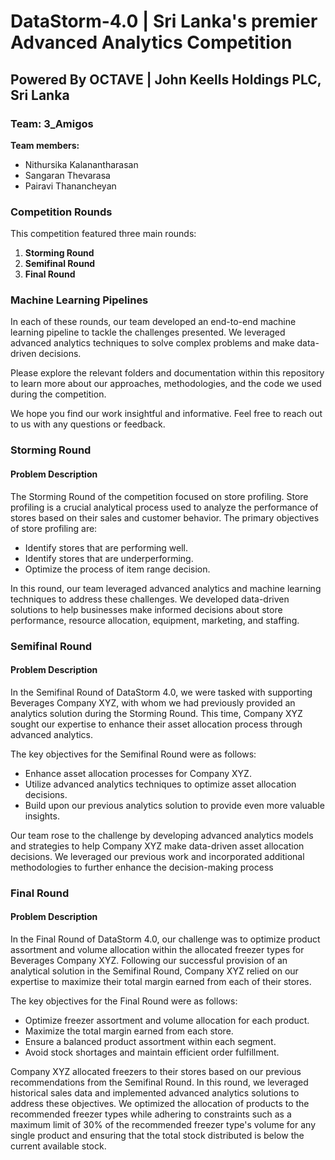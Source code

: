 # DataStorm-4.0 | Sri Lanka's premier Advanced Analytics Competition
## Powered By OCTAVE | John Keells Holdings PLC, Sri Lanka

### Team: 3_Amigos

**Team members:**
- Nithursika Kalanantharasan
- Sangaran Thevarasa
- Pairavi Thanancheyan

### Competition Rounds

This competition featured three main rounds:

1. **Storming Round**
2. **Semifinal Round**
3. **Final Round**

### Machine Learning Pipelines

In each of these rounds, our team developed an end-to-end machine learning pipeline to tackle the challenges presented. We leveraged advanced analytics techniques to solve complex problems and make data-driven decisions.

Please explore the relevant folders and documentation within this repository to learn more about our approaches, methodologies, and the code we used during the competition.

We hope you find our work insightful and informative. Feel free to reach out to us with any questions or feedback.


### Storming Round

#### Problem Description

The Storming Round of the competition focused on store profiling. Store profiling is a crucial analytical process used to analyze the performance of stores based on their sales and customer behavior. The primary objectives of store profiling are:

- Identify stores that are performing well.
- Identify stores that are underperforming.
- Optimize the process of item range decision.

In this round, our team leveraged advanced analytics and machine learning techniques to address these challenges. We developed data-driven solutions to help businesses make informed decisions about store performance, resource allocation, equipment, marketing, and staffing.


### Semifinal Round

#### Problem Description

In the Semifinal Round of DataStorm 4.0, we were tasked with supporting Beverages Company XYZ, with whom we had previously provided an analytics solution during the Storming Round. This time, Company XYZ sought our expertise to enhance their asset allocation process through advanced analytics.

The key objectives for the Semifinal Round were as follows:

- Enhance asset allocation processes for Company XYZ.
- Utilize advanced analytics techniques to optimize asset allocation decisions.
- Build upon our previous analytics solution to provide even more valuable insights.

Our team rose to the challenge by developing advanced analytics models and strategies to help Company XYZ make data-driven asset allocation decisions. We leveraged our previous work and incorporated additional methodologies to further enhance the decision-making process


### Final Round


#### Problem Description

In the Final Round of DataStorm 4.0, our challenge was to optimize product assortment and volume allocation within the allocated freezer types for Beverages Company XYZ. Following our successful provision of an analytical solution in the Semifinal Round, Company XYZ relied on our expertise to maximize their total margin earned from each of their stores.

The key objectives for the Final Round were as follows:

- Optimize freezer assortment and volume allocation for each product.
- Maximize the total margin earned from each store.
- Ensure a balanced product assortment within each segment.
- Avoid stock shortages and maintain efficient order fulfillment.

Company XYZ allocated freezers to their stores based on our previous recommendations from the Semifinal Round. In this round, we leveraged historical sales data and implemented advanced analytics solutions to address these objectives. We optimized the allocation of products to the recommended freezer types while adhering to constraints such as a maximum limit of 30% of the recommended freezer type's volume for any single product and ensuring that the total stock distributed is below the current available stock.





